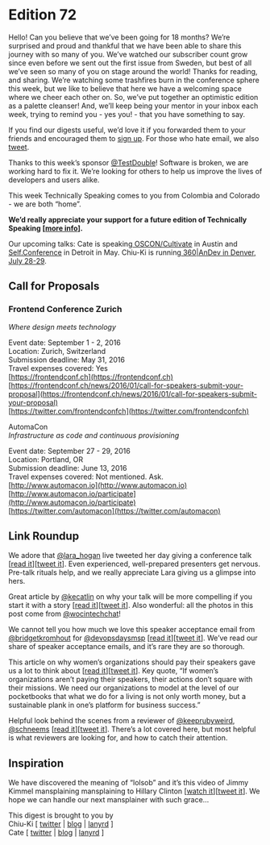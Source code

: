 # Edition 72

Hello! Can you believe that we’ve been going for 18 months? We’re surprised and proud and thankful that we have been able to share this journey with so many of you. We’ve watched our subscriber count grow since even before we sent out the first issue from Sweden, but best of all we’ve seen so many of you on stage around the world! Thanks for reading, and sharing. We’re watching some trashfires burn in the conference sphere this week, but we like to believe that here we have a welcoming space where we cheer each other on. So, we’ve put together an optimistic edition as a palette cleanser! And, we’ll keep being your mentor in your inbox each week, trying to remind you - yes you! - that you have something to say.  

If you find our digests useful, we’d love it if you forwarded them to your friends and encouraged them to [sign up](http://tinyletter.com/techspeak). For those who hate email, we also [tweet](https://twitter.com/techspeakdigest).  

Thanks to this week’s sponsor [@TestDouble](https://twitter.com/testdouble/)! Software is broken, we are working hard to fix it. We’re looking for others to help us improve the lives of developers and users alike.  

This week Technically Speaking comes to you from Colombia and Colorado - we are both “home”.  

**We’d really appreciate your support for a future edition of Technically Speaking [[more info](http://www.techspeak.email/sponsorship/)].**  

Our upcoming talks: Cate is speaking[  OSCON/Cultivate](http://conferences.oreilly.com/oscon/open-source-us/) in Austin and[  Self.Conference](http://selfconference.org/) in Detroit in May. Chiu-Ki is running[  360|AnDev in Denver, July 28-29](http://360andev.com/).  

## Call for Proposals  

### Frontend Conference Zurich  
*Where design meets technology*  

Event date: September 1 - 2, 2016  
Location: Zurich, Switzerland  
Submission deadline: May 31, 2016  
Travel expenses covered: Yes  
[https://frontendconf.ch](https://frontendconf.ch)  
[https://frontendconf.ch/news/2016/01/call-for-speakers-submit-your-proposal](https://frontendconf.ch/news/2016/01/call-for-speakers-submit-your-proposal)  
[https://twitter.com/frontendconfch](https://twitter.com/frontendconfch)  

AutomaCon  
*Infrastructure as code and continuous provisioning*  

Event date: September 27 - 29, 2016  
Location: Portland, OR  
Submission deadline: June 13, 2016  
Travel expenses covered: Not mentioned. Ask.  
[http://www.automacon.io](http://www.automacon.io)  
[http://www.automacon.io/participate](http://www.automacon.io/participate)  
[https://twitter.com/automacon](https://twitter.com/automacon)  

## Link Roundup  

We adore that [@lara_hogan](https://twitter.com/lara_hogan) live tweeted her day giving a conference talk [[read it](https://storify.com/larahogan/day-of-talk-countdown)][[tweet it](https://twitter.com/home?status=Day-of-talk%20countdown%3A%20Live%20tweets%20from%20%40lara_hogan%20via%20%40techspeakdigest%20https%3A//storify.com/larahogan/day-of-talk-countdown)]. Even experienced, well-prepared presenters get nervous. Pre-talk rituals help, and we really appreciate Lara giving us a glimpse into hers.  

Great article by [@kecatlin](https://twitter.com/kecatlin) on why your talk will be more compelling if you start it with a story [[read it](https://medium.com/@anitaborg_org/start-with-a-story-f59664546313#.t3mi518c9)][[tweet it](https://twitter.com/home?status=Start%20With%20A%20Story%3A%20Make%20your%20talk%20more%20compelling%20by%20%40kecatlin%20via%20%40techspeakdigest%20http%3A//bit.ly/23z4TQu)]. Also wonderful: all the photos in this post come from [@wocintechchat](https://twitter.com/wocintechchat)!  

We cannot tell you how much we love this speaker acceptance email from [@bridgetkromhout](https://twitter.com/bridgetkromhout) for [@devopsdaysmsp](https://twitter.com/devopsdaysmsp) [[read it](http://bridgetkromhout.com/blog/2016/04/06/tl-dr-your-talk-is-accepted/)][[tweet it](https://twitter.com/home?status=Tl;dr%3A%20Your%20Talk%20Is%20Accepted%20by%20%40bridgetkromhout%20via%20%40techspeakdigest%20http%3A//bit.ly/1VOUzkO)]. We’ve read our share of speaker acceptance emails, and it’s rare they are so thorough.  

This article on why women’s organizations should pay their speakers gave us a lot to think about [[read it](https://www.linkedin.com/pulse/womens-professional-organizations-sister-up-pay-your-speakers-gates)][[tweet it](https://twitter.com/home?status=Women%27s%20Professional%20Organizations%3A%20Sister%20Up%20and%20Pay%20Your%20Speakers%20by%20%40LisaGates1%20via%20%40techspeakdigest%20http%3A//bit.ly/1VkdIwp)]. Key quote, “If women’s organizations aren’t paying their speakers, their actions don’t square with their missions. We need our organizations to model at the level of our pocketbooks that what we do for a living is not only worth money, but a sustainable plank in one’s platform for business success.”  

Helpful look behind the scenes from a reviewer of [@keeprubyweird](http://keeprubyweird.com/), [@schneems](https://twitter.com/schneems) [[read it](http://schneems.com/blogs/2016-04-07-conference-proposal/)][[tweet it](https://twitter.com/home?status=Get%20Your%20Conference%20Proposal%20Accepted%20by%20%40schneems%20via%20%40techspeakdigest%20http%3A//schneems.com/blogs/2016-04-07-conference-proposal/)]. There’s a lot covered here, but most helpful is what reviewers are looking for, and how to catch their attention.  

## Inspiration  

We have discovered the meaning of “lolsob” and it’s this video of Jimmy Kimmel mansplaining mansplaining to Hillary Clinton [[watch it](https://www.youtube.com/watch?v=j2wBpYT6Zlo)][[tweet it](https://twitter.com/home?status=Jimmy%20Kimmel%20mansplaining%20mansplaining%20to%20%40HillaryClinton%20via%20%40techspeakdigest%20https%3A//youtu.be/j2wBpYT6Zlo)]. We hope we can handle our next mansplainer with such grace…  

This digest is brought to you by  
Chiu-Ki [ [twitter](https://twitter.com/chiuki) | [blog](http://blog.sqisland.com/) | [lanyrd](http://lanyrd.com/profile/chiuki/) ]  
Cate [ [twitter](https://twitter.com/catehstn) | [blog](http://www.catehuston.com/blog/) | [lanyrd](http://lanyrd.com/profile/catehstn/) ]